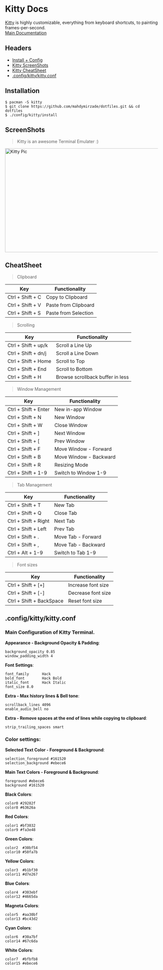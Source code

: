 # Kitty Docs
[Kitty](https://sw.kovidgoyal.net/kitty) is highly customizable, everything from keyboard shortcuts, to painting frames-per-second.<br/>
[Main Documentation](https://sw.kovidgoyal.net/kitty/conf.html)

## Headers
- [Install + Config](#installation)
- [Kitty ScreenShots](#screenshots)
- [Kitty CheatSheet](#cheatsheet)
- [.config/kitty/kitty.conf](#configkittykittyconf)

## Installation
```
$ pacman -S kitty
$ git clone https://github.com/mahdymirzade/dotfiles.git && cd dotfiles
$ ./config/kitty/install
```

## ScreenShots
> Kitty is an awesome Terminal Emulater :)

<img src="https://raw.githubusercontent.com/mahdymirzade/mahdymirzade/main/assets/dotfiles/kitty.png" alt="Kitty Pic" width="512" height="341">

## CheatSheet
> Clipboard

| Key                       | Functionality                     |
| ------------------------- | --------------------------------- |
| Ctrl + Shift + C          | Copy to Clipboard                 |
| Ctrl + Shift + V          | Paste from Clipboard              |
| Ctrl + Shift + S          | Paste from Selection              |

> Scrolling

| Key                       | Functionality                     |
| ------------------------- | --------------------------------- |
| Ctrl + Shift + up/k       | Scroll a Line Up                  |
| Ctrl + Shift + dn/j       | Scroll a Line Down                |
| Ctrl + Shift + Home       | Scroll to Top                     |
| Ctrl + Shift + End        | Scroll to Bottom                  |
| Ctrl + Shift + H          | Browse scrollback buffer in less  |

> Window Management

| Key                       | Functionality                     |
| ------------------------- | --------------------------------- |
| Ctrl + Shift + Enter      | New in-app Window                 |
| Ctrl + Shift + N          | New Window                        |
| Ctrl + Shift + W          | Close Window                      |
| Ctrl + Shift + ]          | Next Window                       |
| Ctrl + Shift + [          | Prev Window                       |
| Ctrl + Shift + F          | Move Window - Forward             |
| Ctrl + Shift + B          | Move Window - Backward            |
| Ctrl + Shift + R          | Resizing Mode                     |
| Ctrl + Shift + 1-9        | Switch to Window 1-9              |

> Tab Management

| Key                       | Functionality                     |
| ------------------------- | --------------------------------- |
| Ctrl + Shift + T          | New Tab                           |
| Ctrl + Shift + Q          | Close Tab                         |
| Ctrl + Shift + Right      | Next Tab                          |
| Ctrl + Shift + Left       | Prev Tab                          |
| Ctrl + Shift + .          | Move Tab - Forward                |
| Ctrl + Shift + ,          | Move Tab - Backward               |
| Ctrl + Alt + 1-9          | Switch to Tab 1-9                 |

> Font sizes

| Key                       | Functionality                     |
| ------------------------- | --------------------------------- |
| Ctrl + Shift + [+]        | Increase font size                |
| Ctrl + Shift + [-]        | Decrease font size                |
| Ctrl + Shift + BackSpace  | Reset font size                   |



## .config/kitty/kitty.conf
### Main Configuration of Kitty Terminal.
**Appearance - Background Opacity & Padding**:
```
background_opacity 0.85
window_padding_width 4
```
**Font Settings**:
```
font_family      Hack
bold_font        Hack Bold
italic_font      Hack Italic
font_size 8.0
```
**Extra - Max history lines & Bell tone**:
```
scrollback_lines 4096
enable_audio_bell no
```
**Extra - Remove spaces at the end of lines while copying to clipboard**:
```
strip_trailing_spaces smart
```
### Color settings:
**Selected Text Color - Foreground & Background**:
```
selection_foreground #161520
selection_background #ebece6
```
**Main Text Colors - Foreground & Background**:
```
foreground #ebece6
background #161520
```
**Black Colors**:
```
color0 #29282f
color8 #63626a
```
**Red Colors**:
```
color1 #bf3032
color9 #fa3e48
```
**Green Colors**:
```
color2  #30bf54
color10 #50fa7b
```
**Yellow Colors**:
```
color3  #b1bf30
color11 #d7e267
```
**Blue Colors**:
```
color4  #303ebf
color12 #4665da
```
**Magneta Colors**:
```
color5  #aa30bf
color13 #bc43d2
```
**Cyan Colors**:
```
color6  #30a7bf
color14 #67c6da
```
**White Colors**:
```
color7  #bfbfb8
color15 #ebece6
```
